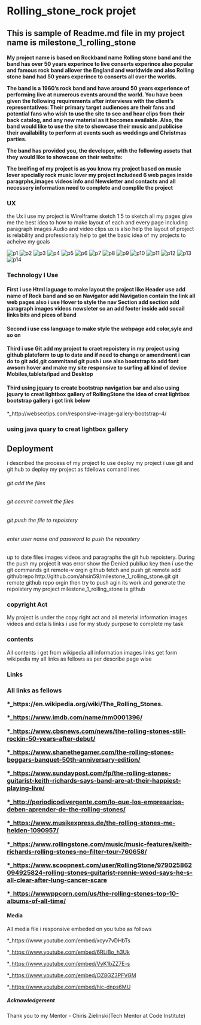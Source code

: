 <h1>Rolling_stone_rock projet</h1>

<h2>This is sample of Readme.md file in my project name is milestone_1_rolling_stone</h2>

<h4>My project name is based on Rockband name Rolling stone band and the band has over 50 years experince to live
conserts experince also popular and famous rock band allover the England and worldwide and also Rolling stone
band had 50 years experince to conserts all over the worlds.

The band is a 1960’s rock band and have around 50 years experience of performing live at numerous events 
around the world. You have been given the following requirements after interviews with the client’s 
representatives: Their primary target audiences are their fans and potential fans who wish to use the 
site to see and hear clips from their back catalog, and any new material as it becomes available.
Also, the band would like to use the site to showcase their music and publicise their availability to
perform at events such as weddings and Christmas parties.

The band has provided you, the developer, with the following assets that they would like to showcase on 
their website:

The breifing of my project is as you know my project based on music lover specially rock music lover my project 
includeed 6 web pages inside paragrphs,images videos info and Newsletter and contacts and all necessery
information need to complete and complile the project</h4>

<h3>UX</h3>
<p> the Ux i use my project is Wirelframe sketch 1.5 to sketch all my pages give me the best idea
to how to make layout of each and every page including paragraph images Audio and video clips ux is also 
help the layout of project is relability and professionaly help to get the basic idea of my projects 
to acheive my goals</p>

![p1](https://user-images.githubusercontent.com/38302279/51434163-7fe32780-1c52-11e9-9888-141993f1b7f0.png)
![p2](https://user-images.githubusercontent.com/38302279/51434164-7fe32780-1c52-11e9-9133-55126c541d9d.png)
![p3](https://user-images.githubusercontent.com/38302279/51434165-807bbe00-1c52-11e9-9df5-aeed2152a257.png)
![p4](https://user-images.githubusercontent.com/38302279/51434166-807bbe00-1c52-11e9-9514-1eba8b2fe321.png)
![p5](https://user-images.githubusercontent.com/38302279/51434167-81145480-1c52-11e9-956c-f934e5c7969a.png)
![p6](https://user-images.githubusercontent.com/38302279/51434168-81145480-1c52-11e9-8ba8-c5d359c9cdd8.png)
![p7](https://user-images.githubusercontent.com/38302279/51434169-81aceb00-1c52-11e9-9dfb-fadd8a3f3856.png)
![p8](https://user-images.githubusercontent.com/38302279/51434170-81aceb00-1c52-11e9-940c-e4f596b031d0.png)
![p9](https://user-images.githubusercontent.com/38302279/51434171-81aceb00-1c52-11e9-8ca3-4ac6f9d12aa4.png)
![p10](https://user-images.githubusercontent.com/38302279/51434172-82458180-1c52-11e9-897c-e2d23b3819ab.png)
![p11](https://user-images.githubusercontent.com/38302279/51434175-8f627080-1c52-11e9-8bd0-861c5e929eb1.png)
![p12](https://user-images.githubusercontent.com/38302279/51434176-8f627080-1c52-11e9-920d-55bb5c2f21b4.png)
![p13](https://user-images.githubusercontent.com/38302279/51434177-8f627080-1c52-11e9-87a5-0fa5448a0027.png)
![p14](https://user-images.githubusercontent.com/38302279/51434237-05b3a280-1c54-11e9-8de6-b9958d2ce0e1.png)





<h3>Technology I Use</h3>
<h4>First i use Html laguage to make layout the project like
 Header use add name of Rock band and so on 
 Navigator add Navigation contain the link all web pages also i use Hover to style the nav
 Section add section add paragraph images videos newsleter so an add
 footer inside add socail links bits and pices of band</h5>

<h4>Second i use css language to make style the webpage add color,syle and so on </h4>
<h4>Third i use Git add my project to craet repoistery in my project using github plateform to up to date 
and if need to change or amendment i can do to git add,git commitand git push
i use also bootstrap to add font awsom hover and make my site responsive to surfing all kind of device
Mobiles,tablets/ipad and Desktop
<h4>Third using jquary to create bootstrap navigation bar and also using jquary to creat lightbox gallery of RollingStone
the idea of creat lightbox bootstrap gallery i got link below</h4>
*_http://webseotips.com/responsive-image-gallery-bootstrap-4/
<h3>using java quary to creat lightbox gallery</h3>
<p> <!-- jQuery first, then Popper.js, then Bootstrap JS -->
    <script src="https://code.jquery.com/jquery-3.3.1.slim.min.js" integrity="sha384-q8i/X+965DzO0rT7abK41JStQIAqVgRVzpbzo5smXKp4YfRvH+8abtTE1Pi6jizo" crossorigin="anonymous"></script>
    <script src="https://cdnjs.cloudflare.com/ajax/libs/popper.js/1.14.3/umd/popper.min.js" integrity="sha384-ZMP7rVo3mIykV+2+9J3UJ46jBk0WLaUAdn689aCwoqbBJiSnjAK/l8WvCWPIPm49" crossorigin="anonymous"></script>
    <script src="https://stackpath.bootstrapcdn.com/bootstrap/4.1.3/js/bootstrap.min.js" integrity="sha384-ChfqqxuZUCnJSK3+MXmPNIyE6ZbWh2IMqE241rYiqJxyMiZ6OW/JmZQ5stwEULTy" crossorigin="anonymous"></script>
 </p>   
<h2>Deployment</h2>
<p>i described the  process of my project to use deploy my project i use git and git hub to deploy 
my project as fdellows comand lines</p>
<h6>git add the files</h6>
<h6>git commit commit the files<h6>
<h6>git push the file to repoistery</h6>
<h6>enter user name and password to push the repoistery</h6>
<p>up to date files images videos and paragraphs the git hub repoistery. During the push my project 
it was error show the Denied publiuc key then i use the git commands
git remote-v
orgin github fetch and push
git remote add githubrepo http://github.com/ahsin59/milestone_1_rolling_stone.git
git remote
github repo
orgin
then try to push agin its work and generate the repoistery my project milestone_1_rolling_stone
is github<p>
<h3>copyright Act </h3>
<p>My project is under the copy right act and all meterial information images videos
and details links i use for my study purpose to complete my task</p>
<h3>contents</h3>
<p>All contents i get from wikipedia all information images links get form wikipedia my all 
links as fellows as per describe page wise</p>
<h3>Links<h3>
<p>All links as fellows</p>
*_https://en.wikipedia.org/wiki/The_Rolling_Stones.

*_https://www.imdb.com/name/nm0001396/

*_https://www.cbsnews.com/news/the-rolling-stones-still-rockin-50-years-after-debut/

*_https://www.shanethegamer.com/the-rolling-stones-beggars-banquet-50th-anniversary-edition/

*_https://www.sundaypost.com/fp/the-rolling-stones-guitarist-keith-richards-says-band-are-at-their-happiest-playing-live/

*_http://periodicodivergente.com/lo-que-los-empresarios-deben-aprender-de-the-rolling-stones/

*_https://www.musikexpress.de/the-rolling-stones-me-helden-1090957/

*_https://www.rollingstone.com/music/music-features/keith-richards-rolling-stones-no-filter-tour-760658/

*_https://www.scoopnest.com/user/RollingStone/979025862094925824-rolling-stones-guitarist-ronnie-wood-says-he-s-all-clear-after-lung-cancer-scare

*_https://wwwppcorn.com/us/the-rolling-stones-top-10-albums-of-all-time/<p>
<h4>Media</h4>
<p>All media file i responsive embeded on you tube as follows</p>
*_https://www.youtube.com/embed/xcyv7vDHbTs

*_https://www.youtube.com/embed/6RLiBo_h3Uk

*_https://www.youtube.com/embed/VyK1bZZ7E-s

*_https://www.youtube.com/embed/OZ8GZ3PFVGM

*_https://www.youtube.com/embed/hic-dnps6MU</p>
<h5>Acknowledgement</h5>
<p>Thank you to my Mentor - Chiris Zielinski(Tech Mentor at Code Institute)</p>


  